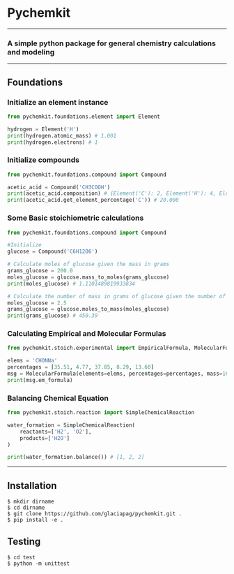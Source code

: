 # Pychemkit

---

### A simple python package for general chemistry calculations and modeling 

---

## Foundations

### Initialize an element instance

```python
from pychemkit.foundations.element import Element

hydrogen = Element('H')
print(hydrogen.atomic_mass) # 1.001
print(hydrogen.electrons) # 1
```

### Initialize compounds

```python
from pychemkit.foundations.compound import Compound

acetic_acid = Compound('CH3COOH')
print(acetic_acid.composition) # {Element('C'): 2, Element('H'): 4, Element('O'): 2}
print(acetic_acid.get_element_percentage('C')) # 20.000
```

### Some Basic stoichiometric calculations

```python
from pychemkit.foundations.compound import Compound

#Initialize
glucose = Compound('C6H12O6')

# Calculate moles of glucose given the mass in grams
grams_glucose = 200.0
moles_glucose = glucose.mass_to_moles(grams_glucose)
print(moles_glucose) # 1.1101489819933834

# Calculate the number of mass in grams of glucose given the number of moles
moles_glucose = 2.5
grams_glucose = glucose.moles_to_mass(moles_glucose)
print(grams_glucose) # 450.39
```

### Calculating Empirical and Molecular Formulas

```python
from pychemkit.stoich.experimental import EmpiricalFormula, MolecularFormula

elems = 'CHONNa'
percentages = [35.51, 4.77, 37.85, 8.29, 13.60]
msg = MolecularFormula(elements=elems, percentages=percentages, mass=169)
print(msg.em_formula)
```

### Balancing Chemical Equation

```python
from pychemkit.stoich.reaction import SimpleChemicalReaction

water_formation = SimpleChemicalReaction(
    reactants=['H2', 'O2'],
    products=['H2O']
)

print(water_formation.balance()) # [1, 2, 2]
```

---

## Installation

```commandline
$ mkdir dirname
$ cd dirname
$ git clone https://github.com/glaciapag/pychemkit.git .
$ pip install -e .
```

## Testing
```commandline
$ cd test
$ python -m unittest
```
